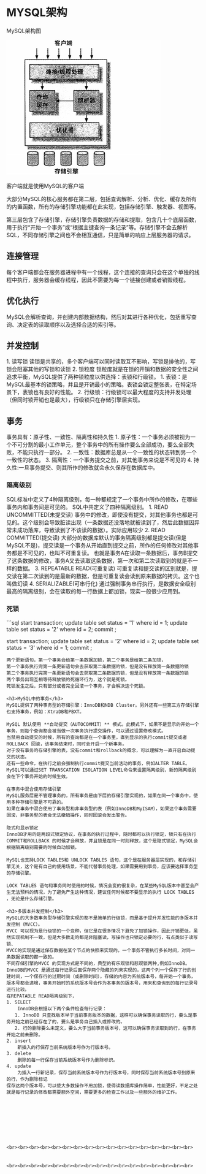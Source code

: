<h1>MYSQL架构</h1>
MySQL架构图

![](高性能MySQL附录/MySQL架构图.png)

客户端就是使用MySQL的客户端

大部分MySQL的核心服务都在第二层，包括查询解析、分析、优化、缓存及所有的内置函数，所有的存储引擎功能都在此实现，包括存储引擎、触发器、视图等。

第三层包含了存储引擎，存储引擎负责数据的存储和提取，包含几十个底层函数，用于执行“开始一个事务”或“根据主键查询一条记录”等。存储引擎不会去解析SQL，不同存储引擎之间也不会相互通信，只是简单的响应上层服务器的请求。
<h2>连接管理</h2>
每个客户端都会在服务器进程中有一个线程，这个连接的查询只会在这个单独的线程中执行，服务器会缓存线程，因此不需要为每一个链接创建或者销毁线程。
<h2>优化执行</h2>
MySQL会解析查询，并创建内部数据结构，然后对其进行各种优化，包括重写查询、决定表的读取顺序以及选择合适的索引等。
<h2>并发控制</h2>
1. 读写锁  
    读锁是共享的，多个客户端可以同时读取互不影响，写锁是排他的，写锁会阻塞其他的写锁和读锁
2. 锁粒度
    锁粒度就是在锁的开销和数据的安全性之间追求平衡，MySQL提供了两种锁粒度以供选择：表锁和行级锁。
   1. 表锁：是MySQL最基本的锁策略，并且是开销最小的策略。表锁会锁定整张表，在特定场景下，表锁也有良好的性能。
   2. 行级锁：行级锁可以最大程度的支持并发处理（但同时锁开销也是最大），行级锁只在存储引擎层实现。

<h2>事务</h2>
事务具有：原子性、一致性、隔离性和持久性
1. 原子性：一个事务必须被视为一个不可分割的最小工作单元，整个事务中的所有操作要么全部成功，要么全部失败，不能只执行一部分。
2. 一致性：数据库总是从一个一致性的状态转到另一个一致性的状态。
3. 隔离性：一个事务提交之前，对其他事务来说是不可见的
4. 持久性:一旦事务提交、则其所作的修改就会永久保存在数据库中。

<h3>隔离级别</h3>
SQL标准中定义了4种隔离级别，每一种都规定了一个事务中所作的修改，在哪些事务内和事务间是可见的。
SQL中共定义了四种隔离级别。
1. READ UNCOMMITTED(未提交读)
事务中的修改，即使没有提交，对其他事务也都是可见的。这个级别会导致脏读出现（一条数据还没落地就被读到了，然后此数据因异常未成功落库，导致读到了不该读的数据）。实际应用较少
2. READ COMMITTED(提交读)
大部分的数据库默认的事务隔离级别都是提交读(但是MySQL不是)，提交读是一个事务从开始直到提交之前，所作的任何修改对其他事务都是不可见的，也叫不可重复读。
也就是事务A在读取一条数据后，事务B提交了这条数据的修改，事务A又去读取这条数据，第一次和第二次读取到的就是不一样的数据。
3. REPEATABLE READ(可重复读)
可重复读和提交读的区别就是，提交读在第二次读到的是最新的数据，但是可重复读会读到原来数据的拷贝。这个也叫做幻读
4. SERIALIZABLE(可串行化)
通过强制事务串行执行，是数据安全级别最高的隔离级别，会在读取的每一行数据上都加锁，现实一般很少应用到。

<h3>死锁</h3>
```sql
start transaction; 
update table set status = '1' where id = 1;
update table set status = '2' where id = 2;
commit ;

start transaction;
update table set status = '2' where id = 2;
update table set status = '3' where id = 1;
commit ;
```
两个更新语句，第一个事务会给第一条数据加锁，第二个事务是给第二条加锁，
第一个事务执行完第一条更新语句会去获取第二条数据的锁，但是没有释放第一条数据的锁
第二个事务执行完第一条更新语句会去获取第二条数据的锁，但是没有释放第一条数据的锁
两个事务出现互相等待释放锁的死循环行为，这个就是死锁。
死锁发生之后，只有部分或者完全回滚一个事务，才会解决这个死锁。

<h3>MySQL中的事务</h3>
MySQL提供了两种事务型的存储引擎：InnoDB和NDB Cluster。另外还有一些第三方存储引擎也支持事务，例如：XtraDB和PBXT。  

MySQL 默认使用 **自动提交（AUTOCOMMIT）** 模式。此模式下，如果不是显示的开始一个事务，则每个查询都会被当做一次事务执行提交操作，可以通过设置修改模式。  
当禁用自动提交的时候，所有的查询都是在一个事务里，直到显示的执行commit提交或者ROLLBACK 回滚，该事务结束时，同时会开启一个新事务。  
对于没有事务的存储引擎的表，没有commit和rollback的概念，可以理解为一直开启自动提交的状态。  
还有一些命令，在执行之前会强制执行commit提交当前活动的事务，例如ALTER TABLE。  
MySQL可以通过SET TRANSCATION ISOLATION LEVEL命令来设置隔离级别，新的隔离级别会在下个事务开始的时候生效。  

在事务中混合使用存储引擎
MySQL服务层是不管理事务的，所有事务是由下层的存储引擎实现的，如果在同一个事务中，使用多种存储引擎是不可靠的。
如果在事务中混合使用了事务型和非事务型的表（例如InnoDB和MyISAM），如果这个事务需要回滚，非事务型的表会无法撤销操作，同时回滚会发出警告。

隐式和显示锁定
InnoDB才用的是两段式锁定协议，在事务的执行过程中，随时都可以执行锁定，锁只有在执行COMMIT和ROLLBACK 的时候才会释放，并且锁是在同一时刻释放，这个是隐式锁定，MySQL会根据隔离级别需要的时候自动加锁。

MySQL也支持LOCK TABLES和 UNLOCK TABLES 语句，这个是在服务器层实现的，和存储引擎无关，这个是有自己的使用场景，不能代替事务处理，如果需要用到事务，应该要选择事务型的存储引擎。

LOCK TABLES 语句和事务同时使用的时候，情况会变的很复杂，在某些MySQL版本中甚至会产生无法预料的情况，为了避免产生这种情况，建议任何时候都不要显示的执行 LOCK TABLES ，无论是什么存储引擎。

<h3>多版本并发控制</h3>
MySQL的大多数事务型存储引擎实现的都不是简单的行级锁，而是基于提升并发性能的多版本并发控制（MVCC）。
MVCC 可以视为是行级锁的一个变种，但它是在很多情况下避免了加锁操作，因此开销更低，虽然实现机制不一致，但是大多数走的都是非阻塞读，写操作也只锁定必要的行，有点类似于读写锁、
MVCC的实现是通过保存数据在某个节点的快照来实现的。一个事务不管执行多长时间，对同一条数据读取的都一致的。
不同存储引擎的MVCC 的实现方式是不同的，典型的有乐观锁和悲观锁两种,例如InnoDB。
InnoDB的MVCC 是通过每行记录后面保存两个隐藏的列来实现的，这两个列一个保存了行的创建时间，一个保存行的过期时间（或删除时间），存储的内容为系统版本号，每开始一个事务，版本号都会递增，事务开始时的系统版本号会作为本事务的版本号，用来和查询到的每行记录号进行比较。
在REPATABLE READ隔离级别下，
1. SELECT
    InnoDB会根据以下两个条件检查每行记录：
   1. InnoDB 只查找版本早于当前事务版本的数据，这样可以确保事务读取的行，要么是事务开始之前已经存在了的，要么是事务自己插入或修改的。
   2. 行的删除要么未定义，要么大于当前事务版本号，这可以确保事务读取到的行，在事务开始之前未删除。
2. insert
    新插入的行保存当前系统版本号作为行版本号。
3. delete 
    删除的每一行保存当前系统版本号作为删除标识。
4. update
    为插入一行新记录，保存当前系统版本号作为行版本号，同时保存当前系统版本号到原来的行，作为删除标记
保存这两个版本号，可以使大多数操作不用加锁，使得读数据库操作简单，性能更好，不足之处就是每行记录的修改都需要额外空间，需要更多的检查工作以及一些额外的维护工作。








<br><br><br><br><br><br><br><br><br><br><br><br><br><br><br><br><br>


<br><br><br><br><br><br><br><br><br><br><br><br><br><br><br><br><br>
